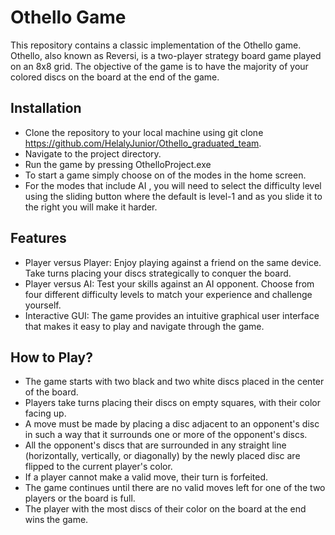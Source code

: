 # Othello Game
This repository contains a classic implementation of the Othello game. Othello, also known as Reversi, is a two-player strategy board game played on an 8x8 grid. 
The objective of the game is to have the majority of your colored discs on the board at the end of the game.
## Installation
* Clone the repository to your local machine using git clone https://github.com/HelalyJunior/Othello_graduated_team.
* Navigate to the project directory.
* Run the game  by pressing OthelloProject.exe
* To start a game simply choose on of the modes in the home screen.
* For the modes that include AI , you will need to select the difficulty level using the sliding button where the default is level-1 and as you slide it to the right you will make it harder.
## Features
* Player versus Player: Enjoy playing against a friend on the same device. Take turns placing your discs strategically to conquer the board.
* Player versus AI: Test your skills against an AI opponent. Choose from four different difficulty levels to match your experience and challenge yourself.
* Interactive GUI: The game provides an intuitive graphical user interface that makes it easy to play and navigate through the game.
## How to Play?
* The game starts with two black and two white discs placed in the center of the board.
* Players take turns placing their discs on empty squares, with their color facing up.
* A move must be made by placing a disc adjacent to an opponent's disc in such a way that it surrounds one or more of the opponent's discs.
* All the opponent's discs that are surrounded in any straight line (horizontally, vertically, or diagonally) by the newly placed disc are flipped to the current player's color.
* If a player cannot make a valid move, their turn is forfeited.
* The game continues until there are no valid moves left for one of the two players or the board is full.
* The player with the most discs of their color on the board at the end wins the game.
